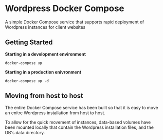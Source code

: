 # Wordpress Docker Compose

A simple Docker Compose service that supports rapid deployment of Wordpress instances for client websites

## Getting Started

**Starting in a development environment**

`docker-compose up`

**Starting in a production enivronment**

`docker-compose up -d`

## Moving from host to host

The entire Docker Compose service has been built so that it is easy to move an enitre Wordpress installation from host to host.

To allow for the quick movement of instances, data-based volumes have been mounted locally that contain the Wordpress installation files, and the DB's data directory.